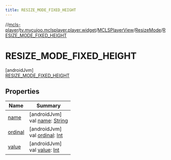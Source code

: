 ```yaml
---
title: RESIZE_MODE_FIXED_HEIGHT
---
```

//[mcls-player](../../../../../index.html)/[tv.mycujoo.mclsplayer.player.widget](../../../index.html)/[MCLSPlayerView](../../index.html)/[ResizeMode](../index.html)/[RESIZE_MODE_FIXED_HEIGHT](index.html)



# RESIZE_MODE_FIXED_HEIGHT



[androidJvm]\
[RESIZE_MODE_FIXED_HEIGHT](index.html)



## Properties


| Name | Summary |
|---|---|
| [name](../-r-e-s-i-z-e_-m-o-d-e_-z-o-o-m/index.html#-372974862%2FProperties%2F255153135) | [androidJvm]<br>val [name](../-r-e-s-i-z-e_-m-o-d-e_-z-o-o-m/index.html#-372974862%2FProperties%2F255153135): [String](https://kotlinlang.org/api/latest/jvm/stdlib/kotlin/-string/index.html) |
| [ordinal](../-r-e-s-i-z-e_-m-o-d-e_-z-o-o-m/index.html#-739389684%2FProperties%2F255153135) | [androidJvm]<br>val [ordinal](../-r-e-s-i-z-e_-m-o-d-e_-z-o-o-m/index.html#-739389684%2FProperties%2F255153135): [Int](https://kotlinlang.org/api/latest/jvm/stdlib/kotlin/-int/index.html) |
| [value](../value.html) | [androidJvm]<br>val [value](../value.html): [Int](https://kotlinlang.org/api/latest/jvm/stdlib/kotlin/-int/index.html) |

